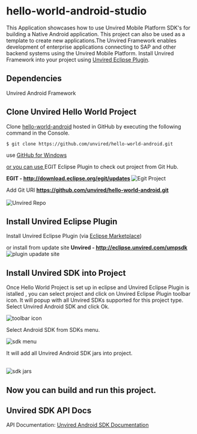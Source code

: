 hello-world-android-studio
===================

This Application showcases how to use Unvired Mobile Platform SDK's for building a Native Android application. This project can 
also be used as a template to create new applications.The Unvired Framework enables development of enterprise applications 
connecting to SAP and other backend systems using the Unvired Mobile Platform. Install Unvired Framework into your project 
using <a href="https://marketplace.eclipse.org/content/unvired-sdk-installer">Unvired Eclipse Plugin</a>.

Dependencies
---------
Unvired Android Framework</li>

Clone Unvired Hello World Project
-----------

Clone <a href="https://github.com/unvired/hello-world-android">hello-world-android</a> hosted in GitHub by executing the following command in the Console.

`$ git clone https://github.com/unvired/hello-world-android.git`

use <a href="https://windows.github.com/">GitHub for Windows

or you can use <a href="https://www.eclipse.org/egit/"></a>EGIT Eclipse Plugin to check out project from Git Hub.

<b>EGIT - http://download.eclipse.org/egit/updates </b>
![Egit Project](http://developer.unvired.com/public/android/egit1.png)

 Add Git URI <b>https://github.com/unvired/hello-world-android.git</b><br><br>
 ![Unvired Repo](http://developer.unvired.com/public/android/egit2.png)

Install Unvired Eclipse Plugin
---------

Install Unvired Eclipse Plugin (via <a href="https://marketplace.eclipse.org/content/unvired-sdk-installer"> Eclipse     Marketplace</a>)

or install from update site <b>Unvired - http://eclipse.unvired.com/umpsdk</b>
![plugin upadate site](http://developer.unvired.com/public/android/unviredplugin.png)

Install Unvired SDK into Project
---------

Once Hello World Project is set up in eclipse and Unvired Eclipse Plugin is istalled , you can select project and click on Unvired Eclipse Plugin toolbar icon. It will popup with all Unvired SDKs supported for this project type. Select Unvired Android SDK and click Ok.
  
![toolbar icon](http://developer.unvired.com/public/android/toobaricon.png) 
 
Select Android SDK from SDKs menu.

![sdk menu](http://developer.unvired.com/public/android/sdkmenu.png) 

It will add all Unvired Android SDK jars into project.<br/><br/>

![sdk jars](http://developer.unvired.com/public/android/sdkjars.png) 


Now you can build and run this project.
---------

Unvired SDK API Docs
--------
API Documentation: <a href="http://developer.unvired.com/docs/Android/index.html">Unvired Android SDK Documentation</a>
